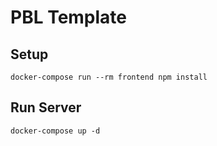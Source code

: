 # PBL Template

## Setup

```
docker-compose run --rm frontend npm install
```

## Run Server

```
docker-compose up -d
```
